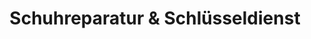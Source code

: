 ---
title: "Schuhreparatur & Schlüsseldienst"
url: /rosengarten/schuhreparatur-und-schluesseldienst/
shop: Eisenwaren
---